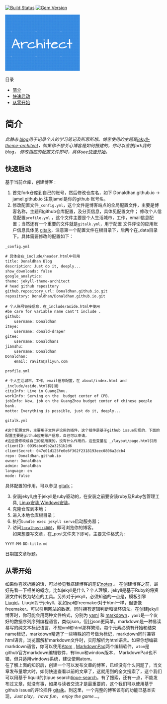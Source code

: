 [![Build Status](https://travis-ci.org/pages-themes/architect.svg?branch=master)](https://travis-ci.org/pages-themes/architect) [![Gem Version](https://badge.fury.io/rb/jekyll-theme-architect.svg)](https://badge.fury.io/rb/jekyll-theme-architect)

[![Thumbnail of architect](thumbnail.png)](http://pages-themes.github.io/architect)

目录  
* [简介](#简介)
* [快速启动](#快速启动)
* [从零开始](#从零开始)


# 简介

*此静态 [blog][]用于记录个人的学习笔记及所思所想。博客使用的主题是[jekyll-theme-architect][]，如果你不想关心博客是如何搭建的，你可以直接fork我的blog，
修改相应的配置文件即可，具体see[快速开始](#quick-start)。*

[blog]: https://donaldhan.github.io/ "Donald Blog"
[jekyll-theme-architect]: http://pages-themes.github.io/architect "jekyll-theme-architect"
## 快速启动

基于当前仓库，创建博客 :
1. 首先fork仓库到自己的账号，然后修改仓库名，如下
    Donaldhan.github.io -> jamel.github.io
注意jamel是你的github 账号名。
2. 修改配置文件`_config.yml`，这个文件是博客站点的全局配置文件，主要是博客名称，主题和github仓库配置，及分页信息，具体见配置文件；
修改个人信息配置`profile.yml` ，这个文件主要是个人生活城市，工作，email信息配置；当然还有一个重要的文件就是`gitalk.yml`，用于配置
文件评论的应用账户信息具体见 [gitalk][]，注意第一个配置文件在根目录下，后两个在\_data目录下。具体需要修改的配置如下：

`_config.yml`

```
# 具体会在_include/header.html中引用
title: Donaldhan Blog
description: Just do it, deeply...
show_downloads: false
google_analytics:
theme: jekyll-theme-architect
# head github repository
github.repository_url: Donaldhan.github.io.git
repository: Donaldhan/Donaldhan.github.io.git

# 个人账号链接信息，在_include/aside.html中使用
#be care for variable name cant't include .
github:
    username: Donaldhan
iteye:
    username: donald-draper
gitee:
    username: Donaldhans
jianshu:
    username: Donaldhan
Donaldhan:
    email: ravitn@aliyun.com
```

 `profile.yml`

```
# 个人生活城市，工作，email信息配置，在 about/index.html and _include/aside.html有引用
cityInfo: Live in GuangZhou.
workInfo: Serving on the  budget center of CPB.
jobInfo: Now, job on the GuangZhou budget center of chinese people bank.
motto: Everything is possible, just do it, deeply...
```

 `gitalk.yml`

```
#这个配置文件，主要用于文件评论用的插件，这个插件是基于github issue实现的，下面的配置主要是github应用账户信息，自己可以申请，
#这些要修改成自己的使用我的，没有什么作用的，这些变量在 _/layout/page.html引用
clientID: 0939abcd9b2a3251b2d6
clientSecret: 047e01d125fe0e6f362f2318193eec0806a2dcb4
repo: Donaldhan.github.io
owner: Donaldhan
admin: Donaldhan
language: en
mode: false

```
具体配置的作用，可以参见 [gitalk][]；

3. 安装jekyll,由于jekyll是ruby驱动的，在安装之前要安装ruby及Ruby包管理工具,
[Linux安装][linux-jekyll],[Windows安装][windows-jekyll]。
4. 克隆仓库到本地；
5. 进入本地仓库根目录；
6. 执行`bundle exec jekyll serve`启动服务器；
5. 访问[`localhost:4000`](http://localhost:4000)，即可浏览你的博客。  
如果想要写文章，在\_post文件夹下即可，主要文件格式为:
```
YYYY-MM-DD-title.md
```
日期加文章标题。

[gitalk]: https://github.com/gitalk/gitalk
[linux-jekyll]: https://jekyllrb.com/docs/installation/ "Runnig Jekyll on Linux"
[windows-jekyll]: http://www.madhur.co.in/blog/2011/09/01/runningjekyllwindows.html "Running Jekyll on Windows"

## 从零开始

如果你喜欢折腾的话，可以参见我搭建博客的笔记[notes][notes_url] 。
在创建博客之前，最好先看一下相关的概念。比如jekyll是什么？个人理解，jekyll是基于Ruby的将资源文件转换为站点的工具。另外对于jekyll，必须知道的一点是，模板引擎[Liuqid][]，Liuqid对于jekyll，犹如jsp和freemaker对于html一样，但更像freemaker。可以引用网站的数据，同时拥有逻辑判断和循环语法。在创建jekyll博客时，你可能会用两种文件格式，分别为 [yaml][] 和 [markdown][]，`yaml`是一个友好的数据序列序列编程语言，类似json，但比json更简单。markdown是一种易读易写的纯文本标记语言，不想xml和html那样繁琐，每个元素必须有开始和结束name标记，markdown精选了一些特殊的符号做为标记，markdown同时兼容html语言。浏览器解析markdown文件时，实际解析为html语言。如果你想编辑markdown语言，你可以使用[Atom][] , [MarkdownPad][]两个编辑软件，`atom`是github官方markdown编辑软件，有linux和window版本，
MarkdownPad也不错，但只适用windows系统，建议使用atom。  
在了解上面的知识后，创建一个可以发布文章的博客，已经没有什么问题了，当文章发布量增大时，如何快速查看以前的文章了，这就用到的全文搜索了，这个我们可以用基于
liquid的[tipue search[tipue-search]。有了搜索，还有一点，不能发布过文章，就没有事，如果与读者交流才是最重要的，这个我们可以使用基于github issue的评论插件
[gitalk][]。到这里，一个完整的博客该有的功能已基本实现，*Just play， hava fun， enjoy the game...*。

[notes_url]: https://gitee.com/Donaldhans/draft/blob/master/git-page-blog.md
[yaml]: http://www.yaml.org/ "YAML"
[markdown]: https://daringfireball.net/projects/markdown/syntax "Markdown"
[Liuqid]: https://help.shopify.com/themes/liquid/basics "Liuqid"
[tipue-search]: https://github.com/jekylltools/jekyll-tipue-search "Jekyll Tipue Search based liquid"
[MarkdownPad]: http://markdownpad.com/ "MarkdownPad"
[Atom]: https://atom.io/ "Atom"
